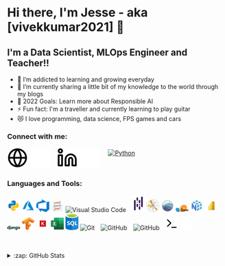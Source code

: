 # Hi there, I'm Jesse - aka [vivekkumar2021] 👋 

## I'm a Data Scientist, MLOps Engineer and Teacher!!

- 🌱 I’m addicted to learning and growing everyday
- 👯 I’m currently sharing a little bit of my knowledge to the world through my blogs
- 🥅 2022 Goals: Learn more about Responsible AI
- ⚡ Fun fact: I'm a traveller and currently learning to play guitar
- 😻 I love programming, data science, FPS games and cars

### Connect with me:

[![website](./img/globe-light.svg)](http://predictionoid.herokuapp.com/#gh-light-mode-only)
[![website](./img/globe-dark.svg)](http://predictionoid.herokuapp.com/#gh-dark-mode-only)
&nbsp;&nbsp;
[![website](./img/linkedin-light.svg)](https://www.linkedin.com/in/vivek-kumar-76457193/#gh-light-mode-only)
[![website](./img/linkedin-dark.svg)](https://www.linkedin.com/in/vivek-kumar-76457193/#gh-dark-mode-only)
&nbsp;&nbsp;
<a href="mailto:reachvivekkumar94@gmail.com"> <img src="https://cdn.jsdelivr.net/npm/simple-icons@v3/icons/gmail.svg" alt="Python" height="26" style="vertical-align:top; margin:4px"></a>

### Languages and Tools:

<p align="left">
<img alt="Python" width="30px" src="./img/python.png" />
<img alt="Azure" width="30px" src="./img/azure.svg" />
<img alt="Azure DevOps" width="30px" src="./img/azuredevops.png" />
<img alt="Jupyter" width="30px" src="./img/jupyter.png" />
<img alt="Visual Studio Code" width="30px" src="https://cdn.jsdelivr.net/gh/devicons/devicon/icons/vscode/vscode-original.svg" style="padding-right:10px;" />
<img alt="Pandas" width="30px" src="./img/pandas.svg" />
<img alt="Matplotlib" width="30px" src="./img/matplotlib.svg" />
<img alt="Seaborn" width="30px" src="./img/seaborn.svg" />
<img alt="SKLearn" width="30px" src="./img/sklearn.svg" />
<img alt="Numpy" width="30px" src="./img/numpy.svg" />
<img alt="PowerBI" width="30px" src="./img/powerbi.png" />
<img alt="Django" width="30px" src="./img/django.png" />
<img alt="Tensorflow" width="30px" src="./img/tensorflow.svg" />
<img alt="Keras" width="30px" src="./img/keras.png" />
<img alt="Excel" width="30px" src="./img/excel.svg" />
<img alt="SQL" width="30px" src="./img/sql.png" />
<img alt="Git" width="30px" src="https://cdn.jsdelivr.net/gh/devicons/devicon/icons/git/git-original.svg" style="padding-right:10px;" />
<img alt="GitHub" width="30px" src="https://user-images.githubusercontent.com/3369400/139447912-e0f43f33-6d9f-45f8-be46-2df5bbc91289.png" style="padding-right:10px;" />
<img alt="GitHub" width="30px" src="https://user-images.githubusercontent.com/3369400/139448065-39a229ba-4b06-434b-bc67-616e2ed80c8f.png" style="padding-right:10px;" />
<img alt="Terminal" width="30px" src="./img/terminal-light.svg" />
<img alt="Terminal" width="30px" src="./img/terminal-dark.svg" />
</p>

<br />
<br />

<details>
  <summary>:zap: GitHub Stats</summary>

  <img align="left" alt="vivekkumar2021's GitHub Stats" src="https://github-readme-stats.vercel.app/api?username=vivekkumar2021&show_icons=true&hide_border=false&title_color=ff652f&icon_color=FFE400&bg_color=09131B&text_color=ffffff&border_color=0c1a25" />

</details>

[website]: http://predictionoid.herokuapp.com/
[linkedin]: https://www.linkedin.com/in/vivek-kumar-76457193/

